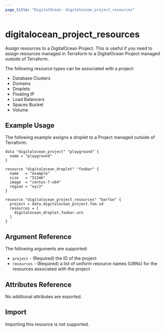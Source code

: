 ```yaml
---
page_title: "DigitalOcean: digitalocean_project_resources"
---
```


# digitalocean\_project\_resources

Assign resources to a DigitalOcean Project. This is useful if you need to assign resources
managed in Terraform to a DigitalOcean Project managed outside of Terraform.

The following resource types can be associated with a project:

* Database Clusters
* Domains
* Droplets
* Floating IP
* Load Balancers
* Spaces Bucket
* Volume

## Example Usage

The following example assigns a droplet to a Project managed outside of Terraform:

```hcl
data "digitalocean_project" "playground" {
  name = "playground"
}

resource "digitalocean_droplet" "foobar" {
  name   = "example"
  size   = "512mb"
  image  = "centos-7-x64"
  region = "nyc3"
}

resource "digitalocean_project_resources" "barfoo" {
  project = data.digitalocean_project.foo.id
  resources = [
    digitalocean_droplet.foobar.urn
  ]
}
```

## Argument Reference

The following arguments are supported:

* `project` - (Required) the ID of the project
* `resources` - (Required) a list of uniform resource names (URNs) for the resources associated with the project

## Attributes Reference

No additional attributes are exported.

## Import

Importing this resource is not supported.